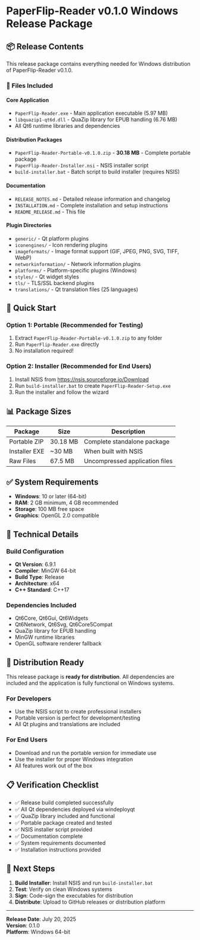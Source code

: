 # PaperFlip-Reader v0.1.0 Windows Release Package

## 📦 Release Contents

This release package contains everything needed for Windows distribution of PaperFlip-Reader v0.1.0.

### 📁 Files Included

#### Core Application
- `PaperFlip-Reader.exe` - Main application executable (5.97 MB)
- `libquazip1-qt6d.dll` - QuaZip library for EPUB handling (6.76 MB)
- All Qt6 runtime libraries and dependencies

#### Distribution Packages
- `PaperFlip-Reader-Portable-v0.1.0.zip` - **30.18 MB** - Complete portable package
- `PaperFlip-Reader-Installer.nsi` - NSIS installer script
- `build-installer.bat` - Batch script to build installer (requires NSIS)

#### Documentation
- `RELEASE_NOTES.md` - Detailed release information and changelog
- `INSTALLATION.md` - Complete installation and setup instructions
- `README_RELEASE.md` - This file

#### Plugin Directories
- `generic/` - Qt platform plugins
- `iconengines/` - Icon rendering plugins
- `imageformats/` - Image format support (GIF, JPEG, PNG, SVG, TIFF, WebP)
- `networkinformation/` - Network information plugins
- `platforms/` - Platform-specific plugins (Windows)
- `styles/` - Qt widget styles
- `tls/` - TLS/SSL backend plugins
- `translations/` - Qt translation files (25 languages)

## 🚀 Quick Start

### Option 1: Portable (Recommended for Testing)
1. Extract `PaperFlip-Reader-Portable-v0.1.0.zip` to any folder
2. Run `PaperFlip-Reader.exe` directly
3. No installation required!

### Option 2: Installer (Recommended for End Users)
1. Install NSIS from https://nsis.sourceforge.io/Download
2. Run `build-installer.bat` to create `PaperFlip-Reader-Setup.exe`
3. Run the installer and follow the wizard

## 📊 Package Sizes

| Package | Size | Description |
|---------|------|-------------|
| Portable ZIP | 30.18 MB | Complete standalone package |
| Installer EXE | ~30 MB | When built with NSIS |
| Raw Files | 67.5 MB | Uncompressed application files |

## ✅ System Requirements

- **Windows**: 10 or later (64-bit)
- **RAM**: 2 GB minimum, 4 GB recommended
- **Storage**: 100 MB free space
- **Graphics**: OpenGL 2.0 compatible

## 🔧 Technical Details

### Build Configuration
- **Qt Version**: 6.9.1
- **Compiler**: MinGW 64-bit
- **Build Type**: Release
- **Architecture**: x64
- **C++ Standard**: C++17

### Dependencies Included
- Qt6Core, Qt6Gui, Qt6Widgets
- Qt6Network, Qt6Svg, Qt6Core5Compat
- QuaZip library for EPUB handling
- MinGW runtime libraries
- OpenGL software renderer fallback

## 🎯 Distribution Ready

This release package is **ready for distribution**. All dependencies are included and the application is fully functional on Windows systems.

### For Developers
- Use the NSIS script to create professional installers
- Portable version is perfect for development/testing
- All Qt plugins and translations are included

### For End Users
- Download and run the portable version for immediate use
- Use the installer for proper Windows integration
- All features work out of the box

## 📋 Verification Checklist

- ✅ Release build completed successfully
- ✅ All Qt dependencies deployed via windeployqt
- ✅ QuaZip library included and functional
- ✅ Portable package created and tested
- ✅ NSIS installer script provided
- ✅ Documentation complete
- ✅ System requirements documented
- ✅ Installation instructions provided

## 🔄 Next Steps

1. **Build Installer**: Install NSIS and run `build-installer.bat`
2. **Test**: Verify on clean Windows systems
3. **Sign**: Code-sign the executables for distribution
4. **Distribute**: Upload to GitHub releases or distribution platform

---

**Release Date**: July 20, 2025  
**Version**: 0.1.0  
**Platform**: Windows 64-bit